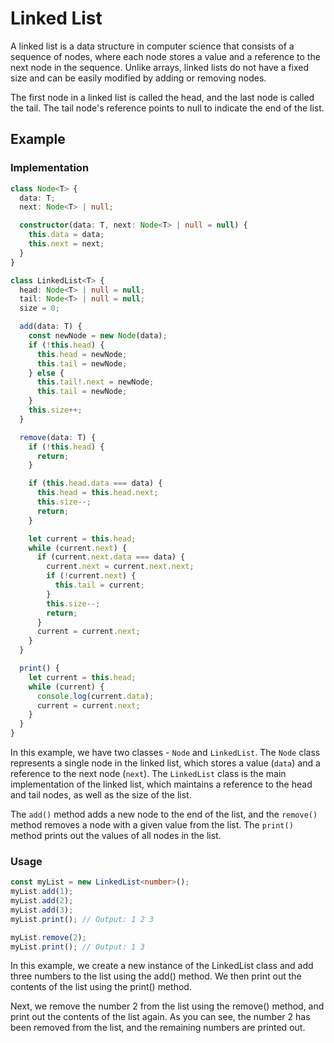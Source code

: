 # Linked List

A linked list is a data structure in computer science that consists of a sequence of nodes, where each node stores a value and a reference to the next node in the sequence. Unlike arrays, linked lists do not have a fixed size and can be easily modified by adding or removing nodes.

The first node in a linked list is called the head, and the last node is called the tail. The tail node's reference points to null to indicate the end of the list.

## Example

### Implementation

```ts
class Node<T> {
  data: T;
  next: Node<T> | null;

  constructor(data: T, next: Node<T> | null = null) {
    this.data = data;
    this.next = next;
  }
}

class LinkedList<T> {
  head: Node<T> | null = null;
  tail: Node<T> | null = null;
  size = 0;

  add(data: T) {
    const newNode = new Node(data);
    if (!this.head) {
      this.head = newNode;
      this.tail = newNode;
    } else {
      this.tail!.next = newNode;
      this.tail = newNode;
    }
    this.size++;
  }

  remove(data: T) {
    if (!this.head) {
      return;
    }

    if (this.head.data === data) {
      this.head = this.head.next;
      this.size--;
      return;
    }

    let current = this.head;
    while (current.next) {
      if (current.next.data === data) {
        current.next = current.next.next;
        if (!current.next) {
          this.tail = current;
        }
        this.size--;
        return;
      }
      current = current.next;
    }
  }

  print() {
    let current = this.head;
    while (current) {
      console.log(current.data);
      current = current.next;
    }
  }
}
```

In this example, we have two classes - `Node` and `LinkedList`. The `Node` class represents a single node in the linked list, which stores a value (`data`) and a reference to the next node (`next`). The `LinkedList` class is the main implementation of the linked list, which maintains a reference to the head and tail nodes, as well as the size of the list.

The `add()` method adds a new node to the end of the list, and the `remove()` method removes a node with a given value from the list. The `print()` method prints out the values of all nodes in the list.

### Usage

```ts
const myList = new LinkedList<number>();
myList.add(1);
myList.add(2);
myList.add(3);
myList.print(); // Output: 1 2 3

myList.remove(2);
myList.print(); // Output: 1 3
```

In this example, we create a new instance of the LinkedList class and add three numbers to the list using the add() method. We then print out the contents of the list using the print() method.

Next, we remove the number 2 from the list using the remove() method, and print out the contents of the list again. As you can see, the number 2 has been removed from the list, and the remaining numbers are printed out.
